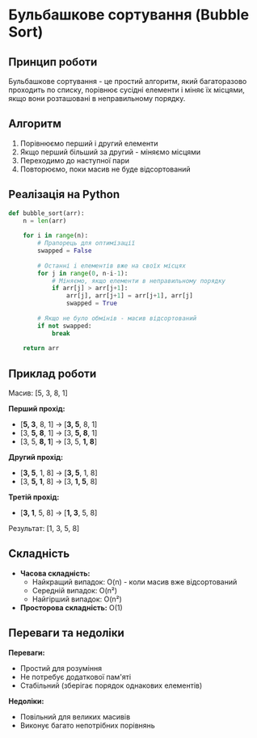 # Бульбашкове сортування (Bubble Sort)

## Принцип роботи

Бульбашкове сортування - це простий алгоритм, який багаторазово проходить по списку, порівнює сусідні елементи і міняє їх місцями, якщо вони розташовані в неправильному порядку.

## Алгоритм

1. Порівнюємо перший і другий елементи
2. Якщо перший більший за другий - міняємо місцями
3. Переходимо до наступної пари
4. Повторюємо, поки масив не буде відсортований

## Реалізація на Python

```python
def bubble_sort(arr):
    n = len(arr)
    
    for i in range(n):
        # Прапорець для оптимізації
        swapped = False
        
        # Останні i елементів вже на своїх місцях
        for j in range(0, n-i-1):
            # Міняємо, якщо елементи в неправильному порядку
            if arr[j] > arr[j+1]:
                arr[j], arr[j+1] = arr[j+1], arr[j]
                swapped = True
        
        # Якщо не було обмінів - масив відсортований
        if not swapped:
            break
    
    return arr
```

## Приклад роботи

Масив: [5, 3, 8, 1]

**Перший прохід:**
- [**5, 3**, 8, 1] → [**3, 5**, 8, 1]
- [3, **5, 8**, 1] → [3, **5, 8**, 1]
- [3, 5, **8, 1**] → [3, 5, **1, 8**]

**Другий прохід:**
- [**3, 5**, 1, 8] → [**3, 5**, 1, 8]
- [3, **5, 1**, 8] → [3, **1, 5**, 8]

**Третій прохід:**
- [**3, 1**, 5, 8] → [**1, 3**, 5, 8]

Результат: [1, 3, 5, 8]

## Складність

- **Часова складність:**
  - Найкращий випадок: O(n) - коли масив вже відсортований
  - Середній випадок: O(n²)
  - Найгірший випадок: O(n²)
- **Просторова складність:** O(1)

## Переваги та недоліки

**Переваги:**
- Простий для розуміння
- Не потребує додаткової пам'яті
- Стабільний (зберігає порядок однакових елементів)

**Недоліки:**
- Повільний для великих масивів
- Виконує багато непотрібних порівнянь
